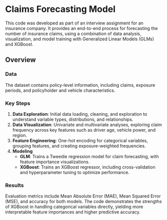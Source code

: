 # Claims Forecasting Model

This code was developed as part of an interview assignment for an insurance company. It provides an end-to-end process for forecasting the number of insurance claims, using a combination of data analysis, visualization, and model training with Generalized Linear Models (GLMs) and XGBoost.

## Overview

### Data
The dataset contains policy-level information, including claims, exposure periods, and policyholder and vehicle characteristics.

### Key Steps
1. **Data Exploration**: Initial data loading, cleaning, and exploration to understand variable types, distributions, and relationships.
2. **Data Visualization**: Univariate and multivariate analyses, exploring claim frequency across key features such as driver age, vehicle power, and region.
3. **Feature Engineering**: One-hot encoding for categorical variables, grouping features, and creating exposure-weighted frequencies.
4. **Modeling**
   - **GLM**: Trains a Tweedie regression model for claim forecasting, with feature importance visualizations.
   - **XGBoost**: Trains an XGBoost regressor, including cross-validation and hyperparameter tuning to optimize performance.

### Results
Evaluation metrics include Mean Absolute Error (MAE), Mean Squared Error (MSE), and accuracy for both models. The code demonstrates the strengths of XGBoost in handling categorical variables directly, yielding more interpretable feature importances and higher predictive accuracy.
